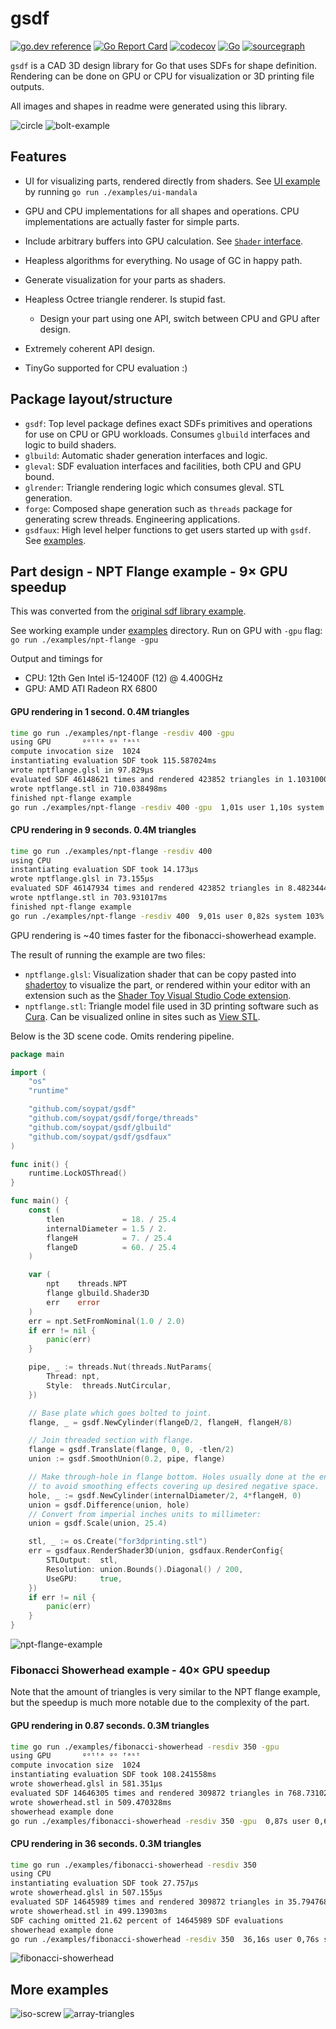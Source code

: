 # gsdf

[![go.dev reference](https://pkg.go.dev/badge/github.com/soypat/gsdf)](https://pkg.go.dev/github.com/soypat/gsdf)
[![Go Report Card](https://goreportcard.com/badge/github.com/soypat/gsdf)](https://goreportcard.com/report/github.com/soypat/gsdf)
[![codecov](https://codecov.io/gh/soypat/gsdf/branch/main/graph/badge.svg)](https://codecov.io/gh/soypat/gsdf)
[![Go](https://github.com/soypat/gsdf/actions/workflows/go.yml/badge.svg)](https://github.com/soypat/gsdf/actions/workflows/go.yml)
[![sourcegraph](https://sourcegraph.com/github.com/soypat/gsdf/-/badge.svg)](https://sourcegraph.com/github.com/soypat/gsdf?badge)

`gsdf` is a CAD 3D design library for Go that uses SDFs for shape definition. Rendering can be done on GPU or CPU
for visualization or 3D printing file outputs.

All images and shapes in readme were generated using this library.

![circle](https://github.com/user-attachments/assets/91c99f47-0c52-4cb1-83e7-452b03b69dff)
![bolt-example](https://github.com/user-attachments/assets/8da50871-2415-423f-beb3-0d78ad67c79e)


## Features

- UI for visualizing parts, rendered directly from shaders. See [UI example](./examples/ui-mandala) by running `go run ./examples/ui-mandala`

- GPU and CPU implementations for all shapes and operations. CPU implementations are actually faster for simple parts.

- Include arbitrary buffers into GPU calculation. See [`Shader` interface](./glbuild/glbuild.go).

- Heapless algorithms for everything. No usage of GC in happy path.

- Generate visualization for your parts as shaders.

- Heapless Octree triangle renderer. Is stupid fast.
    - Design your part using one API, switch between CPU and GPU after design.

- Extremely coherent API design.

- TinyGo supported for CPU evaluation :)

## Package layout/structure

- `gsdf`: Top level package defines exact SDFs primitives and operations for use on CPU or GPU workloads. Consumes `glbuild` interfaces and logic to build shaders.
- `glbuild`: Automatic shader generation interfaces and logic.
- `gleval`: SDF evaluation interfaces and facilities, both CPU and GPU bound.
- `glrender`: Triangle rendering logic which consumes gleval. STL generation.
- `forge`: Composed shape generation such as `threads` package for generating screw threads. Engineering applications.
- `gsdfaux`: High level helper functions to get users started up with `gsdf`. See [examples](./examples).

## Part design - NPT Flange example - 9× GPU speedup
This was converted from the [original sdf library example](https://github.com/soypat/sdf/blob/main/examples/npt-flange/flange.go).

See working example under [examples](./examples/) directory. Run on GPU with `-gpu` flag: `go run ./examples/npt-flange -gpu`

Output and timings for
- CPU: 12th Gen Intel i5-12400F (12) @ 4.400GHz
- GPU: AMD ATI Radeon RX 6800

#### GPU rendering in 1 second. 0.4M triangles
```sh
time go run ./examples/npt-flange -resdiv 400 -gpu
using GPU       ᵍᵒᵗᵗᵃ ᵍᵒ ᶠᵃˢᵗ
compute invocation size  1024
instantiating evaluation SDF took 115.587024ms
wrote nptflange.glsl in 97.829µs
evaluated SDF 46148621 times and rendered 423852 triangles in 1.103100086s with 95.7 percent evaluations omitted
wrote nptflange.stl in 710.038498ms
finished npt-flange example
go run ./examples/npt-flange -resdiv 400 -gpu  1,01s user 1,10s system 95% cpu 2,217 total
```

#### CPU rendering in 9 seconds. 0.4M triangles
```sh
time go run ./examples/npt-flange -resdiv 400 
using CPU
instantiating evaluation SDF took 14.173µs
wrote nptflange.glsl in 73.155µs
evaluated SDF 46147934 times and rendered 423852 triangles in 8.482344469s with 95.7 percent evaluations omitted
wrote nptflange.stl in 703.931017ms
finished npt-flange example
go run ./examples/npt-flange -resdiv 400  9,01s user 0,82s system 103% cpu 9,481 total
```

GPU rendering is ~40 times faster for the fibonacci-showerhead example.

The result of running the example are two files:
- `nptflange.glsl`: Visualization shader that can be copy pasted into [shadertoy](https://www.shadertoy.com/new) to visualize the part, or rendered within your editor with an extension such as the [Shader Toy Visual Studio Code extension](https://marketplace.visualstudio.com/items?itemName=stevensona.shader-toy).
- `nptflange.stl`: Triangle model file used in 3D printing software such as [Cura](https://ultimaker.com/software/ultimaker-cura/). Can be visualized online in sites such as [View STL](https://www.viewstl.com/).

Below is the 3D scene code. Omits rendering pipeline.
```go
package main

import (
	"os"
	"runtime"

	"github.com/soypat/gsdf"
	"github.com/soypat/gsdf/forge/threads"
	"github.com/soypat/gsdf/glbuild"
	"github.com/soypat/gsdf/gsdfaux"
)

func init() {
	runtime.LockOSThread()
}

func main() {
	const (
		tlen             = 18. / 25.4
		internalDiameter = 1.5 / 2.
		flangeH          = 7. / 25.4
		flangeD          = 60. / 25.4
	)

	var (
		npt    threads.NPT
		flange glbuild.Shader3D
		err    error
	)
	err = npt.SetFromNominal(1.0 / 2.0)
	if err != nil {
		panic(err)
	}

	pipe, _ := threads.Nut(threads.NutParams{
		Thread: npt,
		Style:  threads.NutCircular,
	})

	// Base plate which goes bolted to joint.
	flange, _ = gsdf.NewCylinder(flangeD/2, flangeH, flangeH/8)

	// Join threaded section with flange.
	flange = gsdf.Translate(flange, 0, 0, -tlen/2)
	union := gsdf.SmoothUnion(0.2, pipe, flange)

	// Make through-hole in flange bottom. Holes usually done at the end
	// to avoid smoothing effects covering up desired negative space.
	hole, _ := gsdf.NewCylinder(internalDiameter/2, 4*flangeH, 0)
	union = gsdf.Difference(union, hole)
	// Convert from imperial inches units to millimeter:
	union = gsdf.Scale(union, 25.4)

	stl, _ := os.Create("for3dprinting.stl")
	err = gsdfaux.RenderShader3D(union, gsdfaux.RenderConfig{
		STLOutput:  stl,
		Resolution: union.Bounds().Diagonal() / 200,
		UseGPU:     true,
	})
	if err != nil {
		panic(err)
	}
}
```

![npt-flange-example](https://github.com/user-attachments/assets/32a00926-0a1e-47f0-8b6c-dda940240265)


### Fibonacci Showerhead example - 40× GPU speedup

Note that the amount of triangles is very similar to the NPT flange example, but the speedup is much more notable due to the complexity of the part.

#### GPU rendering in 0.87 seconds. 0.3M triangles
```sh
time go run ./examples/fibonacci-showerhead -resdiv 350 -gpu
using GPU       ᵍᵒᵗᵗᵃ ᵍᵒ ᶠᵃˢᵗ
compute invocation size  1024
instantiating evaluation SDF took 108.241558ms
wrote showerhead.glsl in 581.351µs
evaluated SDF 14646305 times and rendered 309872 triangles in 768.731027ms with 89.08 percent evaluations omitted
wrote showerhead.stl in 509.470328ms
showerhead example done
go run ./examples/fibonacci-showerhead -resdiv 350 -gpu  0,87s user 0,69s system 94% cpu 1,646 total
```

#### CPU rendering in 36 seconds. 0.3M triangles
```sh
time go run ./examples/fibonacci-showerhead -resdiv 350 
using CPU
instantiating evaluation SDF took 27.757µs
wrote showerhead.glsl in 507.155µs
evaluated SDF 14645989 times and rendered 309872 triangles in 35.794768353s with 89.08 percent evaluations omitted
wrote showerhead.stl in 499.13903ms
SDF caching omitted 21.62 percent of 14645989 SDF evaluations
showerhead example done
go run ./examples/fibonacci-showerhead -resdiv 350  36,16s user 0,76s system 100% cpu 36,591 total
```

![fibonacci-showerhead](https://github.com/user-attachments/assets/a72c366c-6ee0-43ba-9128-087a76524ff9)

## More examples

![iso-screw](https://github.com/user-attachments/assets/6bc987b9-d522-42a4-89df-71a20c3ae7ff)
![array-triangles](https://github.com/user-attachments/assets/6a479889-2836-464c-b8ea-82109a5aad13)
